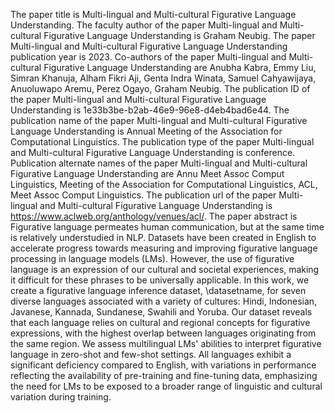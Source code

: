 The paper title is Multi-lingual and Multi-cultural Figurative Language Understanding.
The faculty author of the paper Multi-lingual and Multi-cultural Figurative Language Understanding is Graham Neubig.
The paper Multi-lingual and Multi-cultural Figurative Language Understanding publication year is 2023.
Co-authors of the paper Multi-lingual and Multi-cultural Figurative Language Understanding are Anubha Kabra, Emmy Liu, Simran Khanuja, Alham Fikri Aji, Genta Indra Winata, Samuel Cahyawijaya, Anuoluwapo Aremu, Perez Ogayo, Graham Neubig.
The publication ID of the paper Multi-lingual and Multi-cultural Figurative Language Understanding is 1e33b3be-b2ab-46e9-96e8-d4eb4bad6e44.
The publication name of the paper Multi-lingual and Multi-cultural Figurative Language Understanding is Annual Meeting of the Association for Computational Linguistics.
The publication type of the paper Multi-lingual and Multi-cultural Figurative Language Understanding is conference.
Publication alternate names of the paper Multi-lingual and Multi-cultural Figurative Language Understanding are Annu Meet Assoc Comput Linguistics, Meeting of the Association for Computational Linguistics, ACL, Meet Assoc Comput Linguistics.
The publication url of the paper Multi-lingual and Multi-cultural Figurative Language Understanding is https://www.aclweb.org/anthology/venues/acl/.
The paper abstract is Figurative language permeates human communication, but at the same time is relatively understudied in NLP. Datasets have been created in English to accelerate progress towards measuring and improving figurative language processing in language models (LMs). However, the use of figurative language is an expression of our cultural and societal experiences, making it difficult for these phrases to be universally applicable. In this work, we create a figurative language inference dataset, \datasetname, for seven diverse languages associated with a variety of cultures: Hindi, Indonesian, Javanese, Kannada, Sundanese, Swahili and Yoruba. Our dataset reveals that each language relies on cultural and regional concepts for figurative expressions, with the highest overlap between languages originating from the same region. We assess multilingual LMs' abilities to interpret figurative language in zero-shot and few-shot settings. All languages exhibit a significant deficiency compared to English, with variations in performance reflecting the availability of pre-training and fine-tuning data, emphasizing the need for LMs to be exposed to a broader range of linguistic and cultural variation during training.
